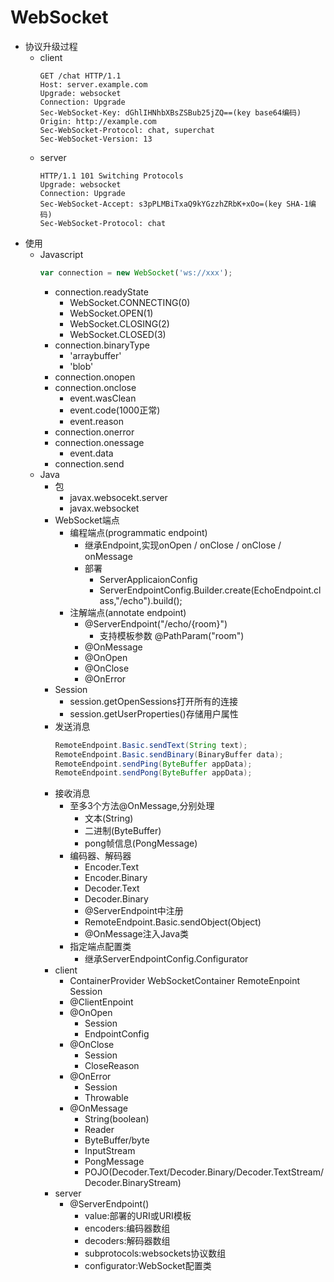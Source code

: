 # WebSocket
- 协议升级过程
  - client
    ```tcp
    GET /chat HTTP/1.1
    Host: server.example.com
    Upgrade: websocket
    Connection: Upgrade
    Sec-WebSocket-Key: dGhlIHNhbXBsZSBub25jZQ==(key base64编码)
    Origin: http://example.com
    Sec-WebSocket-Protocol: chat, superchat
    Sec-WebSocket-Version: 13
    ```
  - server
    ```tcp
    HTTP/1.1 101 Switching Protocols
    Upgrade: websocket
    Connection: Upgrade
    Sec-WebSocket-Accept: s3pPLMBiTxaQ9kYGzzhZRbK+xOo=(key SHA-1编码)
    Sec-WebSocket-Protocol: chat
    ```
- 使用
  - Javascript
    ```javascript
    var connection = new WebSocket('ws://xxx');
    ```
    - connection.readyState
      - WebSocket.CONNECTING(0)
      - WebSocket.OPEN(1)
      - WebSocket.CLOSING(2)
      - WebSocket.CLOSED(3)
    - connection.binaryType
      - 'arraybuffer'
      - 'blob'
    - connection.onopen
    - connection.onclose
      - event.wasClean
      - event.code(1000正常)
      - event.reason
    - connection.onerror
    - connection.onessage
      - event.data
    - connection.send
  - Java
    - 包
      - javax.websocekt.server
      - javax.websocket
    - WebSocket端点
      - 编程端点(programmatic endpoint)
        - 继承Endpoint,实现onOpen / onClose / onClose / onMessage
        - 部署
          - ServerApplicaionConfig
          - ServerEndpointConfig.Builder.create(EchoEndpoint.class,"/echo").build();
      - 注解端点(annotate endpoint)
        - @ServerEndpoint("/echo/{room}")
          - 支持模板参数 @PathParam("room")
        - @OnMessage
        - @OnOpen
        - @OnClose
        - @OnError
    - Session
      - session.getOpenSessions打开所有的连接
      - session.getUserProperties()存储用户属性
    - 发送消息
      ```java
      RemoteEndpoint.Basic.sendText(String text);
      RemoteEndpoint.Basic.sendBinary(BinaryBuffer data);
      RemoteEndpoint.sendPing(ByteBuffer appData);
      RemoteEndpoint.sendPong(ByteBuffer appData);
      ```
    - 接收消息
      - 至多3个方法@OnMessage,分别处理
        - 文本(String)
        - 二进制(ByteBuffer)
        - pong帧信息(PongMessage)
      - 编码器、解码器
        - Encoder.Text<T>
        - Encoder.Binary<T>
        - Decoder.Text<T>
        - Decoder.Binary<T>
        - @ServerEndpoint中注册
        - RemoteEndpoint.Basic.sendObject(Object)
        - @OnMessage注入Java类
      - 指定端点配置类
        - 继承ServerEndpointConfig.Configurator
    - client
      - ContainerProvider WebSocketContainer RemoteEnpoint Session
      - @ClientEnpoint
      - @OnOpen
        - Session
        - EndpointConfig
      - @OnClose
        - Session
        - CloseReason
      - @OnError
        - Session
        - Throwable
      - @OnMessage
        - String(boolean)
        - Reader
        - ByteBuffer/byte[](boolean)
        - InputStream
        - PongMessage
        - POJO(Decoder.Text/Decoder.Binary/Decoder.TextStream/Decoder.BinaryStream)
    - server
      - @ServerEndpoint()
        - value:部署的URI或URI模板
        - encoders:编码器数组
        - decoders:解码器数组
        - subprotocols:websockets协议数组
        - configurator:WebSocket配置类